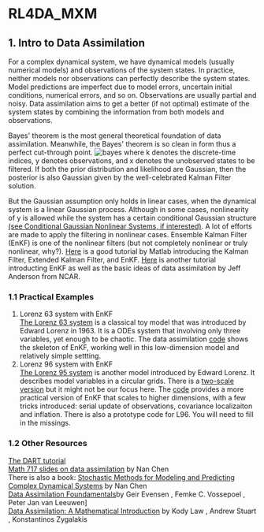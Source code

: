 # RL4DA_MXM

## 1. Intro to Data Assimilation
For a complex dynamical system, we have dynamical models (usually numerical models) and observations of the system states. In practice, neither models nor observations can perfectly describe the system states. Model predictions are imperfect due to model errors, uncertain initial conditions, numerical errors, and so on. Observations are usually partial and noisy. Data assimilation aims to get a better (if not optimal) estimate of the system states by combining the information from both models and observations.

Bayes' theorem is the most general theoretical foundation of data assimilation. Meanwhile, the Bayes' theorem is so clean in form thus a perfect cut-through point.
![bayes](./images/bayes)
where k denotes the discrete-time indices, y denotes observations, and x denotes the unobserved states to be filtered. If both the prior distribution and likelihood are Gaussian, then the posterior is also Gaussian given by the well-celebrated Kalman Filter solution. 

But the Gaussian assumption only holds in linear cases, when the dynamical system is a linear Gaussian process. Although in some cases, nonlinearity of y is allowed while the system has a certain conditional Gaussian structure [(see Conditional Gaussian Nonlinear Systems, if interested)](https://www.mdpi.com/1099-4300/20/7/509). A lot of efforts are made to apply the filtering in nonlinear cases. Ensemble Kalman Filter (EnKF) is one of the nonlinear filters (but not completely nonlinear or truly nonlinear, why?). [Here](https://ww2.mathworks.cn/videos/understanding-kalman-filters-part-4-optimal-state-estimator-algorithm--1493129749201.html) is a good tutorial by Matlab introducing the Kalman Filter, Extended Kalman Filter, and EnKF. [Here](https://www.youtube.com/watch?v=GofCsx2apP4&t=1928s) is another tutorial introducting EnKF as well as the basic ideas of data assimilation by Jeff Anderson from NCAR.

### 1.1 Practical Examples
1. Lorenz 63 system with EnKF  
   [The Lorenz 63 system](https://en.wikipedia.org/wiki/Lorenz_system) is a classical toy model that was introduced by Edward Lorenz in 1963. It is a ODEs system that involving only three variables, yet enough to be chaotic. The data assimilation [code](https://github.com/zhongruiw/RL4DA_MXM/tree/main/enkf_L63) shows the skeleton of EnKF, working well in this low-dimension model and relatively simple settting.
2. Lorenz 96 system with EnKF  
   [The Lorenz 95 system](https://docs.dart.ucar.edu/en/latest/models/lorenz_96/readme.html) is another model introduced by Edward Lorenz. It describes model variables in a circular grids. There is a [two-scale version](https://docs.dart.ucar.edu/en/latest/models/lorenz_96_2scale/readme.html) but it might not be our focus here. The [code](https://github.com/zhongruiw/RL4DA_MXM/tree/main/enkf_L96) provides a more practical version of EnKF that scales to higher dimensions, with a few tricks introduced: serial update of observations, covariance localizaiton and inflation. There is also a prototype code for L96. You will need to fill in the missings.


### 1.2 Other Resources
[The DART tutorial](https://dart.ucar.edu/tutorials/dart-tutorial/)  
[Math 717 slides on data assimilation](https://github.com/zhongruiw/RL4DA_MXM/tree/main/references/Math717slides) by Nan Chen  
There is also a book: [Stochastic Methods for Modeling and Predicting Complex Dynamical Systems](https://link.springer.com/book/10.1007/978-3-031-22249-8) by Nan Chen  
[Data Assimilation Foundamentals](https://link.springer.com/book/10.1007/978-3-030-96709-3)by Geir Evensen , Femke C. Vossepoel , Peter Jan van Leeuwen]  
[Data Assimilation: A Mathematical Introduction](https://link.springer.com/book/10.1007/978-3-319-20325-6) by Kody Law , Andrew Stuart , Konstantinos Zygalakis
